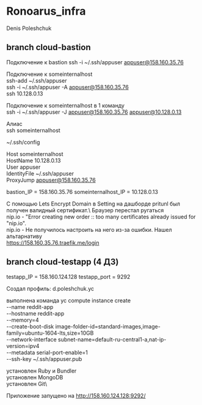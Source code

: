 # Ronoarus_infra

Denis Poleshchuk

## branch cloud-bastion

Подключение к bastion
ssh -i ~/.ssh/appuser appuser@158.160.35.76

Подключение к someinternalhost\
ssh-add ~/.ssh/appuser\
ssh -i ~/.ssh/appuser -A appuser@158.160.35.76\
ssh 10.128.0.13

Подключение к someinternalhost в 1 команду\
ssh -i ~/.ssh/appuser -J appuser@158.160.35.76 appuser@10.128.0.13

Алиас\
ssh someinternalhost

~/.ssh/config

Host someinternalhost\
 HostName 10.128.0.13\
 User appuser\
 IdentityFile ~/.ssh/appuser\
 ProxyJump appuser@158.160.35.76

bastion_IP = 158.160.35.76
someinternalhost_IP = 10.128.0.13

C помощью Lets Encrypt Domain в Setting на дашборде pritunl был получен валидный сертификат.\ Браузер перестал ругаться\
nip.io - "Error creating new order :: too many certificates already issued for \"nip.io\".\
nip.io - Не получилось настроить на него из-за ошибки. Нашел альтарнативу\
https://158.160.35.76.traefik.me/login

## branch cloud-testapp (4 ДЗ)
testapp_IP = 158.160.124.128
testapp_port = 9292

Создал профиль: d.poleshchuk.yc

выполнена команда
yc compute instance create \
  --name reddit-app \
  --hostname reddit-app \
  --memory=4 \
  --create-boot-disk image-folder-id=standard-images,image-family=ubuntu-1604-lts,size=10GB \
  --network-interface subnet-name=default-ru-central1-a,nat-ip-version=ipv4 \
  --metadata serial-port-enable=1 \
  --ssh-key ~/.ssh/appuser.pub

установлен Ruby и Bundler \
установлен MongoDB\
установлен Git\

Приложение запущено на http://158.160.124.128:9292/
